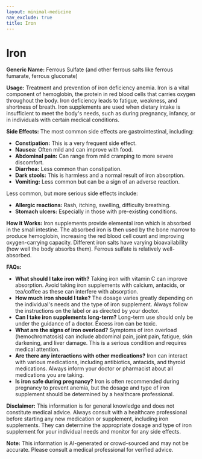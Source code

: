```yaml
---
layout: minimal-medicine
nav_exclude: true
title: Iron
---
```


# Iron

**Generic Name:** Ferrous Sulfate (and other ferrous salts like ferrous fumarate, ferrous gluconate)

**Usage:** Treatment and prevention of iron deficiency anemia.  Iron is a vital component of hemoglobin, the protein in red blood cells that carries oxygen throughout the body. Iron deficiency leads to fatigue, weakness, and shortness of breath.  Iron supplements are used when dietary intake is insufficient to meet the body's needs, such as during pregnancy, infancy, or in individuals with certain medical conditions.

**Side Effects:**  The most common side effects are gastrointestinal, including:

* **Constipation:** This is a very frequent side effect.
* **Nausea:** Often mild and can improve with food.
* **Abdominal pain:**  Can range from mild cramping to more severe discomfort.
* **Diarrhea:** Less common than constipation.
* **Dark stools:** This is harmless and a normal result of iron absorption.
* **Vomiting:**  Less common but can be a sign of an adverse reaction.

Less common, but more serious side effects include:

* **Allergic reactions:** Rash, itching, swelling, difficulty breathing.
* **Stomach ulcers:**  Especially in those with pre-existing conditions.


**How it Works:**  Iron supplements provide elemental iron which is absorbed in the small intestine. The absorbed iron is then used by the bone marrow to produce hemoglobin, increasing the red blood cell count and improving oxygen-carrying capacity.  Different iron salts have varying bioavailability (how well the body absorbs them). Ferrous sulfate is relatively well-absorbed.

**FAQs:**

* **What should I take iron with?**  Taking iron with vitamin C can improve absorption.  Avoid taking iron supplements with calcium, antacids, or tea/coffee as these can interfere with absorption.
* **How much iron should I take?** The dosage varies greatly depending on the individual's needs and the type of iron supplement.  Always follow the instructions on the label or as directed by your doctor.
* **Can I take iron supplements long-term?** Long-term use should only be under the guidance of a doctor.  Excess iron can be toxic.
* **What are the signs of iron overload?**  Symptoms of iron overload (hemochromatosis) can include abdominal pain, joint pain, fatigue, skin darkening, and liver damage.  This is a serious condition and requires medical attention.
* **Are there any interactions with other medications?** Iron can interact with various medications, including antibiotics, antacids, and thyroid medications. Always inform your doctor or pharmacist about all medications you are taking.
* **Is iron safe during pregnancy?** Iron is often recommended during pregnancy to prevent anemia, but the dosage and type of iron supplement should be determined by a healthcare professional.


**Disclaimer:** This information is for general knowledge and does not constitute medical advice. Always consult with a healthcare professional before starting any new medication or supplement, including iron supplements. They can determine the appropriate dosage and type of iron supplement for your individual needs and monitor for any side effects.


**Note:** This information is AI-generated or crowd-sourced and may not be accurate. Please consult a medical professional for verified advice.